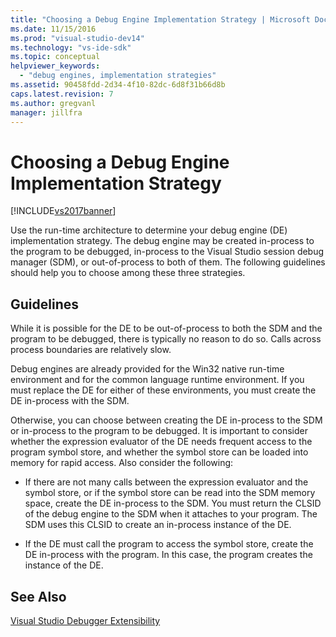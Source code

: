 ```yaml
---
title: "Choosing a Debug Engine Implementation Strategy | Microsoft Docs"
ms.date: 11/15/2016
ms.prod: "visual-studio-dev14"
ms.technology: "vs-ide-sdk"
ms.topic: conceptual
helpviewer_keywords: 
  - "debug engines, implementation strategies"
ms.assetid: 90458fdd-2d34-4f10-82dc-6d8f31b66d8b
caps.latest.revision: 7
ms.author: gregvanl
manager: jillfra
---
```

# Choosing a Debug Engine Implementation Strategy
[!INCLUDE[vs2017banner](../../includes/vs2017banner.md)]

Use the run-time architecture to determine your debug engine (DE) implementation strategy. The debug engine may be created in-process to the program to be debugged, in-process to the Visual Studio session debug manager (SDM), or out-of-process to both of them. The following guidelines should help you to choose among these three strategies.  
  
## Guidelines  
 While it is possible for the DE to be out-of-process to both the SDM and the program to be debugged, there is typically no reason to do so. Calls across process boundaries are relatively slow.  
  
 Debug engines are already provided for the Win32 native run-time environment and for the common language runtime environment. If you must replace the DE for either of these environments, you must create the DE in-process with the SDM.  
  
 Otherwise, you can choose between creating the DE in-process to the SDM or in-process to the program to be debugged. It is important to consider whether the expression evaluator of the DE needs frequent access to the program symbol store, and whether the symbol store can be loaded into memory for rapid access. Also consider the following:  
  
- If there are not many calls between the expression evaluator and the symbol store, or if the symbol store can be read into the SDM memory space, create the DE in-process to the SDM. You must return the CLSID of the debug engine to the SDM when it attaches to your program. The SDM uses this CLSID to create an in-process instance of the DE.  
  
- If the DE must call the program to access the symbol store, create the DE in-process with the program. In this case, the program creates the instance of the DE.  
  
## See Also  
 [Visual Studio Debugger Extensibility](../../extensibility/debugger/visual-studio-debugger-extensibility.md)
